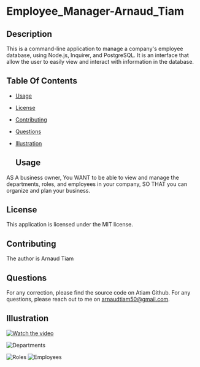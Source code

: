 # Employee_Manager-Arnaud_Tiam

 ## Description

  This is a command-line application to manage a company's employee database, using Node.js, Inquirer, and PostgreSQL.
  It is an interface that allow the user to easily view and interact with information in the database.

## Table Of Contents
- [Usage](#usage)
- [License](#license)
- [Contributing](#contributing)
- [Questions](#questions)
- [Illustration](#illustration)

  ## Usage
AS A business owner,
You WANT to be able to view and manage the departments, roles, and employees in your company,
SO THAT you can organize and plan your business.

  ## License
This application is licensed under the MIT license.

## Contributing
The author is Arnaud Tiam


## Questions
For any correction, please find the source code on Atiam Github. For any questions, please reach out to me on arnaudtiam50@gmail.com.


## Illustration

[![Watch the video](https://github.com/Atiam/Employee_Manager-Arnaud_Tiam/blob/main/assets/images/image_of_video.png)](https://drive.google.com/file/d/1UKopt6hjDHuHT1Pc4tPlokw0JoxPZI8_/view)



![Departments](https://github.com/Atiam/Employee_Manager-Arnaud_Tiam/blob/main/assets/images/view%20all%20department.png)


![Roles](https://github.com/Atiam/Employee_Manager-Arnaud_Tiam/blob/main/assets/images/view%20all%20roles.png)
![Employees](https://github.com/Atiam/Employee_Manager-Arnaud_Tiam/blob/main/assets/images/view%20all%20departments.png)
